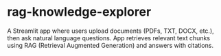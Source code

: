 # rag-knowledge-explorer
A Streamlit app where users upload documents (PDFs, TXT, DOCX, etc.), then ask natural language questions. App retrieves relevant text chunks using RAG (Retrieval Augmented Generation) and answers with citations.
